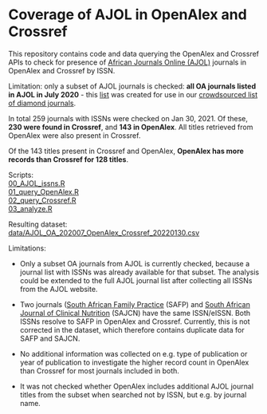 # Coverage of AJOL in OpenAlex and Crossref

This repository contains code and data querying the OpenAlex and Crossref APIs to check for presence of [African Journals Online (AJOL)](https://www.ajol.info/index.php/ajol) journals in OpenAlex and Crossref by ISSN.

Limitation: only a subset of AJOL journals is checked: **all OA journals listed in AJOL in July 2020** - this [list](https://docs.google.com/spreadsheets/d/1yBZvjTFj4y-2tNiDHaNaCqD0ilJnXCV5/edit#gid=1878417458) was created for use in our [crowdsourced list of diamond journals](https://tinyurl.com/diamond-journals).

In total 259 journals with ISSNs were checked on Jan 30, 2021. 
Of these, **230 were found in Crossref**, and **143 in OpenAlex**. All titles retrieved from OpenAlex were also present in Crossref. 

Of the 143 titles present in Crossref and OpenAlex, **OpenAlex has more records than Crossref for 128 titles**.

Scripts:  
[00_AJOL_issns.R](00_AJOL_issns.R)  
[01_query_OpenAlex.R](01_query_OpenAlex.R)  
[02_query_Crossref.R](02_query_Crossref.R)  
[03_analyze.R](03_analyze.R)

Resulting dataset:  
[data/AJOL_OA_202007_OpenAlex_Crossref_20220130.csv](data/AJOL_OA_202007_OpenAlex_Crossref_20220130.csv)


Limitations:  

- Only a subset OA journals from AJOL is currently checked, because a journal list with ISSNs was already available for that subset. The analysis could be extended to the full AJOL journal list after collecting all ISSNs from the AJOL website. 

- Two journals ([South African Family Practice](https://www.ajol.info/index.php/safp) (SAFP) and [South African Journal of Clinical Nutrition](https://www.ajol.info/index.php/sajcn) (SAJCN) have the same ISSN/eISSN. Both ISSNs resolve to SAFP in OpenAlex and Crossref. Currently, this is not corrected in the dataset, which therefore contains duplicate data for SAFP and SAJCN. 

- No additional information was collected on e.g. type of publication or year of publication to investigate the higher record count in OpenAlex than Crossref for most journals included in both. 

- It was not checked whether OpenAlex includes additional AJOL journal titles from the subset when searched not by ISSN, but e.g. by journal name.


